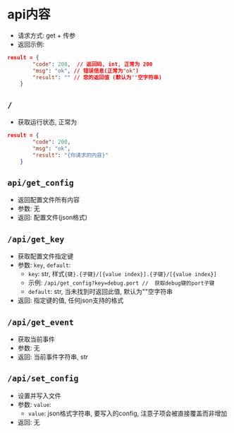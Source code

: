# api内容
* 请求方式: get + 传参
* 返回示例:
``` json
result = {
        "code": 200,  // 返回码, int, 正常为 200
        "msg": "ok", // 错误信息(正常为"ok") 
        "result": "" // 您的返回值 (默认为""空字符串)
    }
```


## `/`
* 获取运行状态, 正常为
``` json
result = {
        "code": 200,
        "msg": "ok",
        "result": "{你请求的内容}"
    }
```

## `api/get_config`
* 返回配置文件所有内容
* 参数: 无
* 返回: 配置文件(json格式)

## `/api/get_key`
* 获取配置文件指定键
* 参数: `key`, `default`:
    * `key`: str, 样式`{键}.{子键}/[{value index}].{子键}/[{value index}]`
    * 示例: `/api/get_config?key=debug.port //  获取debug键的port子键`
    * `default`: str, 当未找到时返回此值, 默认为""空字符串
* 返回: 指定键的值, 任何json支持的格式

## `/api/get_event`
* 获取当前事件
* 参数: 无
* 返回: 当前事件字符串, str

## `/api/set_config`
* 设置并写入文件
* 参数: `value`: 
    * `value`: json格式字符串, 要写入的config, 注意子项会被直接覆盖而非增加
* 返回: 无
